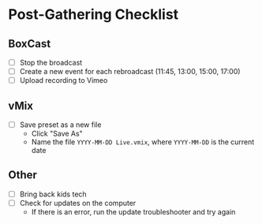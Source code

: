 # Post-Gathering Checklist

## BoxCast
- [ ] Stop the broadcast
- [ ] Create a new event for each rebroadcast (11:45, 13:00, 15:00, 17:00)
- [ ] Upload recording to Vimeo

## vMix
- [ ] Save preset as a new file
	- Click "Save As"
	- Name the file `YYYY-MM-DD Live.vmix`, where `YYYY-MM-DD` is the current date

## Other
- [ ] Bring back kids tech
- [ ] Check for updates on the computer
	- If there is an error, run the update troubleshooter and try again
